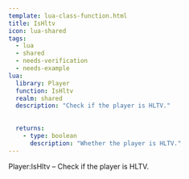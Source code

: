 ```yaml
---
template: lua-class-function.html
title: IsHltv
icon: lua-shared
tags:
  - lua
  - shared
  - needs-verification
  - needs-example
lua:
  library: Player
  function: IsHltv
  realm: shared
  description: "Check if the player is HLTV."
  
  
  returns:
    - type: boolean
      description: "Whether the player is HLTV."
---
```


<div class="lua__search__keywords">
Player:IsHltv &#x2013; Check if the player is HLTV.
</div>

